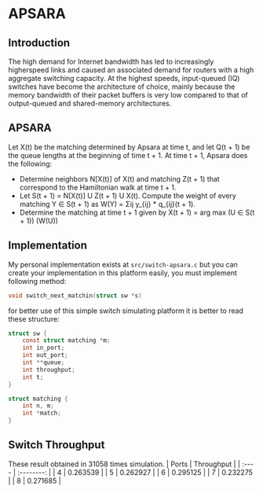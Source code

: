 # APSARA
## Introduction
The high demand for Internet bandwidth
has led to increasingly higherspeed links
and caused an associated demand for routers
with a high aggregate switching capacity.
At the highest speeds, input-queued (IQ)
switches have become the architecture of choice,
mainly because the memory bandwidth of their packet
buffers is very low compared to that of output-queued and
shared-memory architectures.
## APSARA
Let X(t) be the matching determined by
Apsara at time t, and let Q(t + 1) be the queue
lengths at the beginning of time t + 1. At time
t + 1, Apsara does the following:
* Determine neighbors N[X(t)] of X(t) and matching Z(t + 1)
that correspond to the Hamiltonian walk at time t + 1.
* Let S(t + 1) = N[X(t)] U Z(t + 1) U X(t).
Compute the weight of every matching Y ∈ S(t + 1) as W(Y) = Σij y_{ij} * q_{ij}(t + 1).
* Determine the matching at time t + 1 given by
X(t + 1) = arg max (U ∈ S(t + 1)) (W(U))

## Implementation
My personal implementation exists at `src/switch-apsara.c` but you can
create your implementation in this platform easily, you must implement
following method:
```c
void switch_next_matchin(struct sw *s)
```
for better use of this simple switch simulating platform it is better to
read these structure:
```c
struct sw {
	const struct matching *m;
	int in_port;
	int out_port;
	int **queue;
	int throughput;
	int t;
}
```
```c
struct matching {
	int n, m;
	int *match;
}
```
## Switch Throughput
These result obtained in 31058 times simulation.
| Ports | Throughput |
| :---- | :--------: |
| 4     |  0.263539  |
| 5     |  0.262927  |
| 6     |  0.295125  |
| 7     |  0.232275  |
| 8     |  0.271685  |
